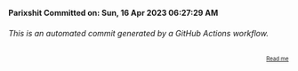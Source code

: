 **Parixshit Committed on: Sun, 16 Apr 2023 06:27:29 AM** <!-- e590e0ec-4f26-4628-a7c4-d5f54844ab22 -->

###### This is an automated commit generated by a GitHub Actions workflow.

<div align="right"><sub><sup><a href="https://github.com/Parixshit/AutoCommit.git">Read me</a></sup></sub></div>
